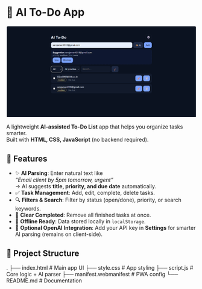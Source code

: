 # 📝 AI To-Do App
![alt text](https://github.com/amansaroj9616/AI-To-Do-List-App/blob/e6f1bee3016252744952169d55d062c78f0d41c8/Screenshot%202025-08-24%20110452.png)


A lightweight **AI-assisted To-Do List** app that helps you organize tasks smarter.  
Built with **HTML, CSS, JavaScript** (no backend required).  

## 🚀 Features
- ✨ **AI Parsing**: Enter natural text like  
  *“Email client by 5pm tomorrow, urgent”*  
  → AI suggests **title, priority, and due date** automatically.
- ✅ **Task Management**: Add, edit, complete, delete tasks.
- 🔍 **Filters & Search**: Filter by status (open/done), priority, or search keywords.
- 🧹 **Clear Completed**: Remove all finished tasks at once.
- 💾 **Offline Ready**: Data stored locally in `localStorage`.
- 🔑 **Optional OpenAI Integration**: Add your API key in **Settings** for smarter AI parsing (remains on client-side).

## 📂 Project Structure
.
├── index.html # Main app UI
├── style.css # App styling
├── script.js # Core logic + AI parser
├── manifest.webmanifest # PWA config
└── README.md # Documentation
